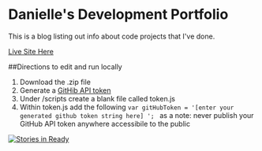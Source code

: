 # Danielle's Development Portfolio

This is a blog listing out info about code projects that I've done.

[Live Site Here](http://www.deeheber.com)

##Directions to edit and run locally
1. Download the .zip file
2. Generate a [GitHib API token](https://github.com/settings/tokens/new)
3. Under /scripts create a blank file called token.js
4. Within token.js add the following
`var gitHubToken = '[enter your generated github token string here] '; `
as a note: never publish your GitHub API token anywhere accessibile to the public

[![Stories in Ready](https://badge.waffle.io/deeheber/code-blog.png?label=ready&title=Ready)](http://waffle.io/deeheber/code-blog)
